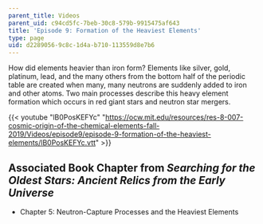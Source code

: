 ```yaml
---
parent_title: Videos
parent_uid: c94cd5fc-7beb-30c8-579b-9915475af643
title: 'Episode 9: Formation of the Heaviest Elements'
type: page
uid: d2289056-9c8c-1d4a-b710-113559d8e7b6
---
```


How did elements heavier than iron form? Elements like silver, gold, platinum, lead, and the many others from the bottom half of the periodic table are created when many, many neutrons are suddenly added to iron and other atoms. Two main processes describe this heavy element formation which occurs in red giant stars and neutron star mergers.

{{< youtube "lB0PosKEFYc" "https://ocw.mit.edu/resources/res-8-007-cosmic-origin-of-the-chemical-elements-fall-2019/Videos/episode9/episode-9-formation-of-the-heaviest-elements/lB0PosKEFYc.vtt" >}}

Associated Book Chapter from _Searching for the Oldest Stars: Ancient Relics from the Early Universe_
-----------------------------------------------------------------------------------------------------

*   Chapter 5: Neutron-Capture Processes and the Heaviest Elements